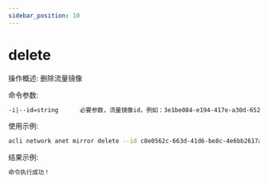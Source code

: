 ```yaml
---
sidebar_position: 10
---
```


# delete
操作概述: 删除流量镜像

命令参数:
```bash
-i|--id=string      必要参数，流量镜像id，例如：3e1be084-e194-417e-a30d-652c3b415143
```

使用示例:
```bash
acli network anet mirror delete --id c8e0562c-663d-41d6-be8c-4e6bb2617ae5
```

结果示例:
```bash
命令执行成功！
```